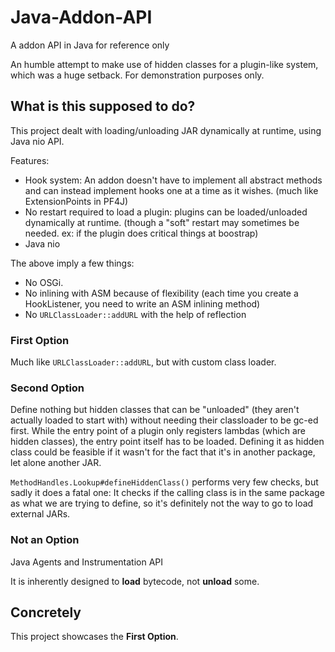# Java-Addon-API
A addon API in Java for reference only

An humble attempt to make use of hidden classes for a plugin-like system, which was a huge setback. For demonstration purposes only.

## What is this supposed to do?

This project dealt with loading/unloading JAR dynamically at runtime, using Java nio API.

Features:

- Hook system: An addon doesn't have to implement all abstract methods and can instead implement hooks one at a time as it wishes. (much like ExtensionPoints in PF4J)
- No restart required to load a plugin: plugins can be loaded/unloaded dynamically at runtime. (though a "soft" restart may sometimes be needed. ex: if the plugin does critical things at boostrap)
- Java nio

The above imply a few things:

- No OSGi.
- No inlining with ASM because of flexibility (each time you create a HookListener, you need to write an ASM inlining method)
- No `URLClassLoader::addURL` with the help of reflection

### First Option

Much like `URLClassLoader::addURL`, but with custom class loader.

### Second Option

Define nothing but hidden classes that can be "unloaded" (they aren't actually loaded to start with) without needing their classloader to be gc-ed first.
While the entry point of a plugin only registers lambdas (which are hidden classes), the entry point itself has to be loaded. Defining it as hidden class could be feasible if it wasn't for the fact that it's in another package, let alone another JAR.

`MethodHandles.Lookup#defineHiddenClass()` performs very few checks, but sadly it does a fatal one: It checks if the calling class is in the same package as what we are trying to define, so it's definitely not the way to go to load external JARs.

### Not an Option

Java Agents and Instrumentation API

It is inherently designed to **load** bytecode, not **unload** some.

## Concretely

This project showcases the **First Option**.
